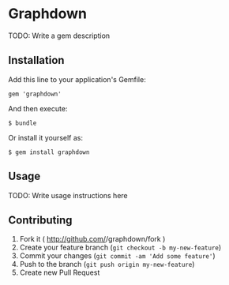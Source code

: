 # Graphdown

TODO: Write a gem description

## Installation

Add this line to your application's Gemfile:

    gem 'graphdown'

And then execute:

    $ bundle

Or install it yourself as:

    $ gem install graphdown

## Usage

TODO: Write usage instructions here

## Contributing

1. Fork it ( http://github.com/<my-github-username>/graphdown/fork )
2. Create your feature branch (`git checkout -b my-new-feature`)
3. Commit your changes (`git commit -am 'Add some feature'`)
4. Push to the branch (`git push origin my-new-feature`)
5. Create new Pull Request
